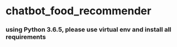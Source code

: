 # chatbot_food_recommender

### using Python 3.6.5, please use virtual env and install all requirements